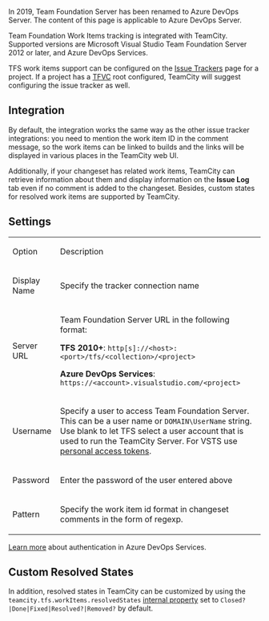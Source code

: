 [//]: # (title: Team Foundation Work Items)
[//]: # (auxiliary-id: Team Foundation Work Items)

<note>

In 2019, Team Foundation Server has been renamed to Azure DevOps Server. The content of this page is applicable to Azure DevOps Server.

</note>

Team Foundation Work Items tracking is integrated with TeamCity. Supported versions are Microsoft Visual Studio Team Foundation Server 2012 or later, and Azure DevOps Services.

TFS work items support can be configured on the [Issue Trackers](integrating-teamcity-with-issue-tracker.md) page for a project. If a project has a [TFVC](team-foundation-server.md) root configured, TeamCity will suggest configuring the issue tracker as well.

## Integration

By default, the integration works the same way as the other issue tracker integrations: you need to mention the work item ID in the comment message, so the work items can be linked to builds and the links will be displayed in various places in the TeamCity web UI. 

Additionally, if your changeset has related work items, TeamCity can retrieve information about them and display information on the __Issue Log__ tab even if no comment is added to the changeset. Besides, custom states for resolved work items are supported by TeamCity.

## Settings

<table><tr>

<td>

Option

</td>

<td>

Description

</td></tr><tr>

<td>

Display Name

</td>

<td>

Specify the tracker connection name

</td></tr><tr>

<td>

Server URL

</td>

<td>


Team Foundation Server URL in the following format:

__TFS 2010\+__: `http[s]://<host>:<port>/tfs/<collection>/<project>`

__Azure DevOps Services__: `https://<account>.visualstudio.com/<project>`


</td></tr><tr>

<td>

Username

</td>

<td>


Specify a user to access Team Foundation Server. This can be a user name or `DOMAIN\UserName` string.   
Use blank to let TFS select a user account that is used to run the TeamCity Server. For VSTS use [personal access tokens](team-foundation-server.md#teamFoundationServerLive).


</td></tr><tr>

<td>

Password

</td>

<td>

Enter the password of the user entered above

</td></tr><tr>

<td>

Pattern

</td>

<td>

Specify the work item id format in changeset comments in the form of regexp.

</td></tr></table>

[Learn more](team-foundation-server.md#teamFoundationServerLive) about authentication in Azure DevOps Services.

## Custom Resolved States

In addition, resolved states in TeamCity can be customized by using the `teamcity.tfs.workItems.resolvedStates` [internal property](configuring-teamcity-server-startup-properties.md#TeamCity+internal+properties) set to `Closed?|Done|Fixed|Resolved?|Removed?` by default.
